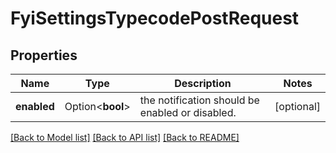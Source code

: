 # FyiSettingsTypecodePostRequest

## Properties

Name | Type | Description | Notes
------------ | ------------- | ------------- | -------------
**enabled** | Option<**bool**> | the notification should be enabled or disabled. | [optional]

[[Back to Model list]](../README.md#documentation-for-models) [[Back to API list]](../README.md#documentation-for-api-endpoints) [[Back to README]](../README.md)
